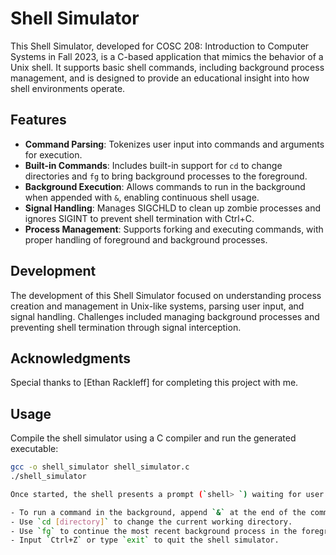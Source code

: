 # Shell Simulator

This Shell Simulator, developed for COSC 208: Introduction to Computer Systems in Fall 2023, is a C-based application that mimics the behavior of a Unix shell. It supports basic shell commands, including background process management, and is designed to provide an educational insight into how shell environments operate.

## Features

- **Command Parsing**: Tokenizes user input into commands and arguments for execution.
- **Built-in Commands**: Includes built-in support for `cd` to change directories and `fg` to bring background processes to the foreground.
- **Background Execution**: Allows commands to run in the background when appended with `&`, enabling continuous shell usage.
- **Signal Handling**: Manages SIGCHLD to clean up zombie processes and ignores SIGINT to prevent shell termination with Ctrl+C.
- **Process Management**: Supports forking and executing commands, with proper handling of foreground and background processes.

## Development

The development of this Shell Simulator focused on understanding process creation and management in Unix-like systems, parsing user input, and signal handling. Challenges included managing background processes and preventing shell termination through signal interception.

## Acknowledgments

Special thanks to [Ethan Rackleff] for completing this project with me.

## Usage

Compile the shell simulator using a C compiler and run the generated executable:

```bash
gcc -o shell_simulator shell_simulator.c
./shell_simulator

Once started, the shell presents a prompt (`shell> `) waiting for user input. Users can enter commands just like in a Unix shell. Special features include:

- To run a command in the background, append `&` at the end of the command.
- Use `cd [directory]` to change the current working directory.
- Use `fg` to continue the most recent background process in the foreground.
- Input `Ctrl+Z` or type `exit` to quit the shell simulator.

